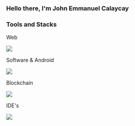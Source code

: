 ### Hello there, I'm John Emmanuel Calaycay

### Tools and Stacks 
<p align="center">
<p>Web</p>
  <a href="https://skillicons.dev">
    <img src="https://skillicons.dev/icons?i=js,html,css,nodejs,vercel,svelte,vue,tailwind,firebase,supabase," />
  </a>
</p>

<p align="center">
<p>Software & Android</p>
  <a href="https://skillicons.dev">
    <img src="https://skillicons.dev/icons?i=java,cpp,cs,flutter,androidstudio,unity" />
  </a>
</p>

<p align="center">
<p>Blockchain</p>
  <a href="https://skillicons.dev">
    <img src="https://skillicons.dev/icons?i=solidity" />
  </a>
</p>

<p align="center">
<p>IDE's</p>
  <a href="https://skillicons.dev">
    <img src="https://skillicons.dev/icons?i=vscode,idea" />
  </a>
</p>

<!--
- 🔭 I’m currently working on ...
- 🌱 I’m currently learning ...
- 👯 I’m looking to collaborate on ...
- 🤔 I’m looking for help with ...
- 💬 Ask me about ...
- 📫 How to reach me: ...
- 😄 Pronouns: ...
- ⚡ Fun fact: ...

-->
